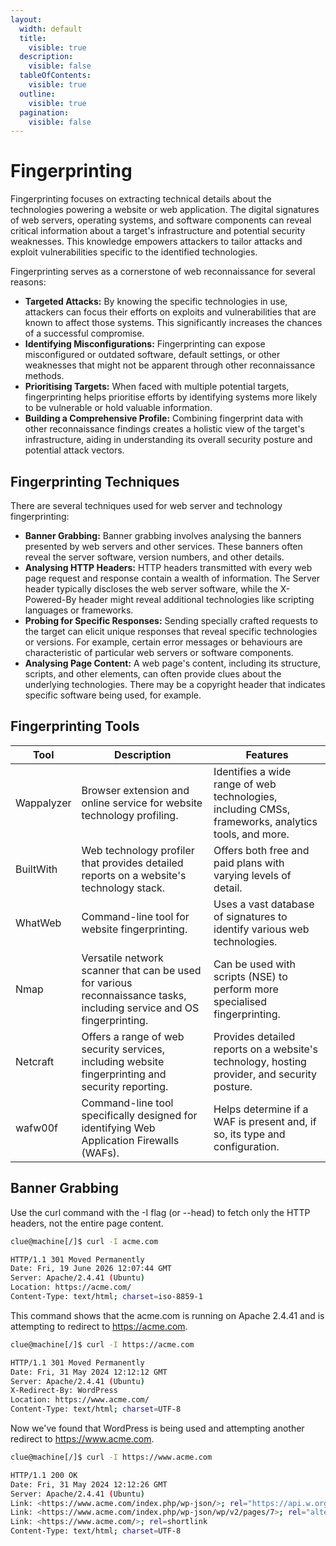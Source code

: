 ```yaml
---
layout:
  width: default
  title:
    visible: true
  description:
    visible: false
  tableOfContents:
    visible: true
  outline:
    visible: true
  pagination:
    visible: false
---
```


# Fingerprinting

Fingerprinting focuses on extracting technical details about the technologies powering a website or web application. The digital signatures of web servers, operating systems, and software components can reveal critical information about a target's infrastructure and potential security weaknesses. This knowledge empowers attackers to tailor attacks and exploit vulnerabilities specific to the identified technologies.

Fingerprinting serves as a cornerstone of web reconnaissance for several reasons:

* **Targeted Attacks:** By knowing the specific technologies in use, attackers can focus their efforts on exploits and vulnerabilities that are known to affect those systems. This significantly increases the chances of a successful compromise.
* **Identifying Misconfigurations:** Fingerprinting can expose misconfigured or outdated software, default settings, or other weaknesses that might not be apparent through other reconnaissance methods.
* **Prioritising Targets:** When faced with multiple potential targets, fingerprinting helps prioritise efforts by identifying systems more likely to be vulnerable or hold valuable information.
* **Building a Comprehensive Profile:** Combining fingerprint data with other reconnaissance findings creates a holistic view of the target's infrastructure, aiding in understanding its overall security posture and potential attack vectors.

## Fingerprinting Techniques

There are several techniques used for web server and technology fingerprinting:

* **Banner Grabbing:** Banner grabbing involves analysing the banners presented by web servers and other services. These banners often reveal the server software, version numbers, and other details.
* **Analysing HTTP Headers:** HTTP headers transmitted with every web page request and response contain a wealth of information. The Server header typically discloses the web server software, while the X-Powered-By header might reveal additional technologies like scripting languages or frameworks.
* **Probing for Specific Responses:** Sending specially crafted requests to the target can elicit unique responses that reveal specific technologies or versions. For example, certain error messages or behaviours are characteristic of particular web servers or software components.
* **Analysing Page Content:** A web page's content, including its structure, scripts, and other elements, can often provide clues about the underlying technologies. There may be a copyright header that indicates specific software being used, for example.

## Fingerprinting Tools

| Tool       | Description                                                                                                           | Features                                                                                            |
| ---------- | --------------------------------------------------------------------------------------------------------------------- | --------------------------------------------------------------------------------------------------- |
| Wappalyzer | Browser extension and online service for website technology profiling.                                                | Identifies a wide range of web technologies, including CMSs, frameworks, analytics tools, and more. |
| BuiltWith  | Web technology profiler that provides detailed reports on a website's technology stack.                               | Offers both free and paid plans with varying levels of detail.                                      |
| WhatWeb    | Command-line tool for website fingerprinting.                                                                         | Uses a vast database of signatures to identify various web technologies.                            |
| Nmap       | Versatile network scanner that can be used for various reconnaissance tasks, including service and OS fingerprinting. | Can be used with scripts (NSE) to perform more specialised fingerprinting.                          |
| Netcraft   | Offers a range of web security services, including website fingerprinting and security reporting.                     | Provides detailed reports on a website's technology, hosting provider, and security posture.        |
| wafw00f    | Command-line tool specifically designed for identifying Web Application Firewalls (WAFs).                             | Helps determine if a WAF is present and, if so, its type and configuration.                         |

## Banner Grabbing

Use the curl command with the -I flag (or --head) to fetch only the HTTP headers, not the entire page content.

```bash
clue@machine[/]$ curl -I acme.com

HTTP/1.1 301 Moved Permanently
Date: Fri, 19 June 2026 12:07:44 GMT
Server: Apache/2.4.41 (Ubuntu)
Location: https://acme.com/
Content-Type: text/html; charset=iso-8859-1
```

This command shows that the acme.com is running on Apache 2.4.41 and is attempting to redirect to https://acme.com.

```bash
clue@machine[/]$ curl -I https://acme.com

HTTP/1.1 301 Moved Permanently
Date: Fri, 31 May 2024 12:12:12 GMT
Server: Apache/2.4.41 (Ubuntu)
X-Redirect-By: WordPress
Location: https://www.acme.com/
Content-Type: text/html; charset=UTF-8
```

Now we've found that WordPress is being used and attempting another redirect to https://www.acme.com.

```bash
clue@machine[/]$ curl -I https://www.acme.com

HTTP/1.1 200 OK
Date: Fri, 31 May 2024 12:12:26 GMT
Server: Apache/2.4.41 (Ubuntu)
Link: <https://www.acme.com/index.php/wp-json/>; rel="https://api.w.org/"
Link: <https://www.acme.com/index.php/wp-json/wp/v2/pages/7>; rel="alternate"; type="application/json"
Link: <https://www.acme.com/>; rel=shortlink
Content-Type: text/html; charset=UTF-8
```
